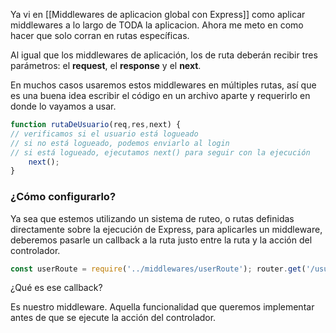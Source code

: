 Ya vi en [[Middlewares de aplicacion global con Express]] como aplicar middlewares a lo largo de TODA la aplicacion. Ahora me meto en como hacer que solo corran en rutas específicas.

Al igual que los middlewares de aplicación, los de ruta deberán recibir tres parámetros: el **request**, el **response** y el **next**.

En muchos casos usaremos estos middlewares en múltiples rutas, así que es una buena idea escribir el código en un archivo aparte y requerirlo en donde lo vayamos a usar.

```js
function rutaDeUsuario(req,res,next) { 
// verificamos si el usuario está logueado 
// si no está logueado, podemos enviarlo al login 
// si está logueado, ejecutamos next() para seguir con la ejecución 
	next(); 
}
```

### ¿Cómo configurarlo?

Ya sea que estemos utilizando un sistema de ruteo, o rutas definidas directamente sobre la ejecución de Express, para aplicarles un middleware, deberemos pasarle un callback a la ruta justo entre la ruta y la acción del controlador.

```js
const userRoute = require('../middlewares/userRoute'); router.get('/usuario/perfil', userRoute, usersController.profile);
```

¿Qué es ese callback?

Es nuestro middleware. Aquella funcionalidad que queremos implementar antes de que se ejecute la acción del controlador.

